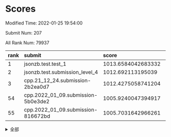 # Scores

Modified Time: 2022-01-25 19:54:00

Submit Num: 207

All Rank Num: 79937

| rank |               submit               |       score        |       sigma        | pk_num |
| :--- | :--------------------------------- | :----------------- | :----------------- | :----- |
| 1    | jsonzb.test.test_1                 | 1013.6584042683332 | 0.7893825200199808 | 1551   |
| 2    | jsonzb.test.submission_level_4     | 1012.692113195039  | 0.8047139287337316 | 1543   |
| 3    | cpp.21_12_24.submission-2b2ea0d7   | 1012.4275058741204 | 0.7895021643985901 | 1549   |
| 54   | cpp.2022_01_09.submission-5b0e3de2 | 1005.9240047394917 | 0.7255485034193735 | 1544   |
| 55   | cpp.2022_01_09.submission-816672bd | 1005.7031642966261 | 0.7392226141730875 | 1547   |


<details>
<summary>全部</summary>

| rank |                 submit                 |       score        |       sigma        | pk_num |
| :--- | :------------------------------------- | :----------------- | :----------------- | :----- |
| 1    | jsonzb.test.test_1                     | 1013.6584042683332 | 0.7893825200199808 | 1551   |
| 2    | jsonzb.test.submission_level_4         | 1012.692113195039  | 0.8047139287337316 | 1543   |
| 3    | cpp.21_12_24.submission-2b2ea0d7       | 1012.4275058741204 | 0.7895021643985901 | 1549   |
| 4    | gobigger.level_3.submission_level_3_21 | 1011.5231964072475 | 0.7840856243170486 | 1543   |
| 5    | gobigger.level_3.submission_level_3_33 | 1011.4443299156843 | 0.7734014976953767 | 1540   |
| 6    | gobigger.level_3.submission_level_3_4  | 1011.4357473687219 | 0.7719598983464478 | 1548   |
| 7    | gobigger.level_3.submission_level_3_38 | 1011.3520579562272 | 0.7572771681781769 | 1542   |
| 8    | gobigger.level_3.submission_level_3_27 | 1011.1445254020003 | 0.7772329806738981 | 1549   |
| 9    | gobigger.level_3.submission_level_3_43 | 1011.1435435189036 | 0.7743512706958144 | 1548   |
| 10   | gobigger.level_3.submission_level_3_30 | 1011.0756975007969 | 0.7781405528088164 | 1541   |
| 11   | gobigger.level_3.submission_level_3_40 | 1010.8954412283164 | 0.7621416827770113 | 1544   |
| 12   | gobigger.level_3.submission_level_3_12 | 1010.8844400472684 | 0.7705431732708392 | 1545   |
| 13   | gobigger.level_3.submission_level_3_2  | 1010.8617942685732 | 0.7891943660835937 | 1543   |
| 14   | gobigger.level_3.submission_level_3_14 | 1010.8140232907066 | 0.7501404102455617 | 1540   |
| 15   | gobigger.level_3.submission_level_3_26 | 1010.7946131008106 | 0.7444398958632046 | 1549   |
| 16   | gobigger.level_3.submission_level_3_41 | 1010.7846001381248 | 0.7778647941974978 | 1540   |
| 17   | gobigger.level_3.submission_level_3_47 | 1010.7409861584567 | 0.7600185268528288 | 1542   |
| 18   | gobigger.level_3.submission_level_3_35 | 1010.6732484135604 | 0.786471274791583  | 1547   |
| 19   | gobigger.level_3.submission_level_3_5  | 1010.6380997137687 | 0.7984611944663652 | 1546   |
| 20   | gobigger.level_3.submission_level_3_18 | 1010.6269153506925 | 0.7613830588127649 | 1547   |
| 21   | gobigger.level_3.submission_level_3_19 | 1010.5780875964155 | 0.7562210282826923 | 1546   |
| 22   | gobigger.level_3.submission_level_3_13 | 1010.427048316424  | 0.7520965122235291 | 1551   |
| 23   | gobigger.level_3.submission_level_3_7  | 1010.4269357341394 | 0.7688014763936664 | 1547   |
| 24   | gobigger.level_3.submission_level_3_3  | 1010.3941253318885 | 0.7610857195496026 | 1545   |
| 25   | gobigger.level_3.submission_level_3_29 | 1010.3883333254174 | 0.7545276889518706 | 1549   |
| 26   | gobigger.level_3.submission_level_3_10 | 1010.3709860174464 | 0.7665828707570522 | 1543   |
| 27   | gobigger.level_3.submission_level_3_9  | 1010.3101436148551 | 0.7741870799878077 | 1546   |
| 28   | gobigger.level_3.submission_level_3_23 | 1010.113177420703  | 0.7671179046625611 | 1546   |
| 29   | gobigger.level_3.submission_level_3_34 | 1010.0547582753462 | 0.775801967778042  | 1550   |
| 30   | gobigger.level_3.submission_level_3_25 | 1010.0181828767717 | 0.7467698783895708 | 1543   |
| 31   | gobigger.level_3.submission_level_3_42 | 1009.9792869197795 | 0.7521762063700208 | 1544   |
| 32   | gobigger.level_3.submission_level_3_6  | 1009.9734425429968 | 0.7397124390398508 | 1541   |
| 33   | gobigger.level_3.submission_level_3_31 | 1009.972487733117  | 0.7642563368651728 | 1549   |
| 34   | gobigger.level_3.submission_level_3_37 | 1009.9694608617644 | 0.7466715463642045 | 1544   |
| 35   | gobigger.level_3.submission_level_3_24 | 1009.9650302308322 | 0.7641944712689519 | 1548   |
| 36   | gobigger.level_3.submission_level_3_1  | 1009.9203797791848 | 0.7539871528542335 | 1544   |
| 37   | gobigger.level_3.submission_level_3_44 | 1009.7801268860595 | 0.7733595475711048 | 1542   |
| 38   | gobigger.level_3.submission_level_3_36 | 1009.7461081854507 | 0.7392527248064605 | 1542   |
| 39   | gobigger.level_3.submission_level_3_39 | 1009.7181909090232 | 0.7451854460882515 | 1541   |
| 40   | gobigger.level_3.submission_level_3_16 | 1009.621291288242  | 0.7727604755584404 | 1544   |
| 41   | gobigger.level_3.submission_level_3_49 | 1009.5031484961512 | 0.7410289908229606 | 1541   |
| 42   | gobigger.level_3.submission_level_3_46 | 1009.4405016025675 | 0.7366206245880841 | 1543   |
| 43   | gobigger.level_3.submission_level_3_8  | 1009.3699697978429 | 0.7411373957897678 | 1546   |
| 44   | gobigger.level_3.submission_level_3_48 | 1009.2970885725733 | 0.7605839398174394 | 1544   |
| 45   | gobigger.level_3.submission_level_3_17 | 1009.0807860372398 | 0.7462400238596526 | 1545   |
| 46   | gobigger.level_3.submission_level_3_28 | 1009.0134442191586 | 0.7698157366657682 | 1550   |
| 47   | gobigger.level_3.submission_level_3_11 | 1008.9562846881408 | 0.750306430496474  | 1539   |
| 48   | gobigger.level_3.submission_level_3_32 | 1008.9432530295833 | 0.7632125765390156 | 1538   |
| 49   | gobigger.level_3.submission_level_3_15 | 1008.855873574244  | 0.73556232344008   | 1541   |
| 50   | gobigger.level_3.submission_level_3_45 | 1008.7841960457968 | 0.7439640633534852 | 1545   |
| 51   | gobigger.level_3.submission_level_3_22 | 1008.7162499472879 | 0.7510245204493663 | 1547   |
| 52   | gobigger.level_3.submission_level_3_0  | 1008.6561482929038 | 0.7456718257084604 | 1546   |
| 53   | gobigger.level_3.submission_level_3_20 | 1008.545165420344  | 0.7312057834317822 | 1547   |
| 54   | cpp.2022_01_09.submission-5b0e3de2     | 1005.9240047394917 | 0.7255485034193735 | 1544   |
| 55   | cpp.2022_01_09.submission-816672bd     | 1005.7031642966261 | 0.7392226141730875 | 1547   |
| 56   | gobigger.level_1.submission_level_1_40 | 1005.0458594001378 | 0.7285050570359868 | 1545   |
| 57   | gobigger.level_1.submission_level_1_21 | 1004.7914644501112 | 0.724682554416246  | 1547   |
| 58   | gobigger.level_1.submission_level_1_28 | 1004.6573629964618 | 0.7170663905182022 | 1543   |
| 59   | gobigger.level_1.submission_level_1_48 | 1004.4661351100988 | 0.7078821784026709 | 1544   |
| 60   | gobigger.level_1.submission_level_1_13 | 1004.3775053583769 | 0.7096591056697134 | 1541   |
| 61   | gobigger.level_1.submission_level_1_31 | 1004.3633689809543 | 0.7303313524879719 | 1543   |
| 62   | gobigger.level_1.submission_level_1_10 | 1004.185339912695  | 0.7292428923055665 | 1545   |
| 63   | gobigger.level_1.submission_level_1_30 | 1004.1666480967299 | 0.7132247586458432 | 1547   |
| 64   | gobigger.level_1.submission_level_1_36 | 1004.1190700979117 | 0.7285094896652049 | 1541   |
| 65   | gobigger.level_1.submission_level_1_22 | 1004.1012620010821 | 0.7155261937734053 | 1545   |
| 66   | gobigger.level_1.submission_level_1_25 | 1004.0096379744012 | 0.7161070704425997 | 1537   |
| 67   | gobigger.level_1.submission_level_1_42 | 1003.988526117388  | 0.7106985626076393 | 1541   |
| 68   | gobigger.level_1.submission_level_1_6  | 1003.9776010087136 | 0.7090687375308898 | 1545   |
| 69   | gobigger.level_1.submission_level_1_32 | 1003.9124825269869 | 0.7140141472452539 | 1547   |
| 70   | gobigger.level_1.submission_level_1_3  | 1003.9121577746813 | 0.7295175599904837 | 1542   |
| 71   | gobigger.level_1.submission_level_1_9  | 1003.8903066931666 | 0.7178562948926027 | 1538   |
| 72   | gobigger.level_1.submission_level_1_8  | 1003.7099988358561 | 0.7238003262650976 | 1543   |
| 73   | gobigger.level_1.submission_level_1_4  | 1003.6750321563958 | 0.7153368599130918 | 1542   |
| 74   | gobigger.level_1.submission_level_1_49 | 1003.6412629687602 | 0.7209626312005405 | 1543   |
| 75   | gobigger.level_1.submission_level_1_46 | 1003.6312293792374 | 0.7158639445600196 | 1543   |
| 76   | gobigger.level_1.submission_level_1_37 | 1003.5553318724458 | 0.7155151131148657 | 1551   |
| 77   | gobigger.level_1.submission_level_1_5  | 1003.5460593845106 | 0.7238462451248838 | 1542   |
| 78   | gobigger.level_1.submission_level_1_0  | 1003.5405436088499 | 0.7242607993713024 | 1548   |
| 79   | gobigger.level_1.submission_level_1_17 | 1003.5147309934085 | 0.7274630923593791 | 1548   |
| 80   | gobigger.level_1.submission_level_1_29 | 1003.4192628106782 | 0.7294675141620803 | 1542   |
| 81   | gobigger.level_1.submission_level_1_16 | 1003.3886653968057 | 0.7217575727955219 | 1547   |
| 82   | gobigger.level_1.submission_level_1_47 | 1003.3508862126772 | 0.7324296624776525 | 1549   |
| 83   | gobigger.level_1.submission_level_1_34 | 1003.335440458372  | 0.7052731986058663 | 1546   |
| 84   | gobigger.level_1.submission_level_1_41 | 1003.2182146445754 | 0.716735196880914  | 1549   |
| 85   | gobigger.level_1.submission_level_1_2  | 1003.1973972036687 | 0.7047542737657518 | 1543   |
| 86   | gobigger.level_1.submission_level_1_14 | 1003.192863094573  | 0.706992009439277  | 1540   |
| 87   | gobigger.level_1.submission_level_1_15 | 1003.0110980401448 | 0.7271941524283618 | 1542   |
| 88   | gobigger.level_1.submission_level_1_39 | 1003.0027068536392 | 0.7269043337894902 | 1543   |
| 89   | gobigger.level_1.submission_level_1_26 | 1002.9617191317511 | 0.7060531997613967 | 1544   |
| 90   | gobigger.level_1.submission_level_1_18 | 1002.9239232770342 | 0.7230087534105095 | 1544   |
| 91   | gobigger.level_1.submission_level_1_7  | 1002.9116041090726 | 0.7140750823779924 | 1548   |
| 92   | gobigger.level_1.submission_level_1_27 | 1002.8495353351555 | 0.7247883345702804 | 1547   |
| 93   | gobigger.level_1.submission_level_1_45 | 1002.7717097714419 | 0.7034595645084962 | 1545   |
| 94   | gobigger.level_1.submission_level_1_19 | 1002.755499103492  | 0.725809629511482  | 1548   |
| 95   | gobigger.level_1.submission_level_1_35 | 1002.6541609635098 | 0.7131443472993256 | 1544   |
| 96   | gobigger.level_1.submission_level_1_11 | 1002.5540717432195 | 0.7237609302101653 | 1547   |
| 97   | gobigger.level_1.submission_level_1_23 | 1002.4213920929876 | 0.711740740298991  | 1545   |
| 98   | gobigger.level_1.submission_level_1_1  | 1002.3829473263188 | 0.7220598394172278 | 1542   |
| 99   | gobigger.level_1.submission_level_1_24 | 1002.3165748202969 | 0.7304430132743605 | 1545   |
| 100  | gobigger.level_1.submission_level_1_12 | 1002.281978048761  | 0.7129685950013731 | 1542   |
| 101  | gobigger.level_1.submission_level_1_43 | 1002.2763876752578 | 0.7194038231164366 | 1547   |
| 102  | gobigger.level_1.submission_level_1_44 | 1002.115006652818  | 0.7157929500558913 | 1547   |
| 103  | gobigger.level_1.submission_level_1_33 | 1001.6349635191137 | 0.7160950478625911 | 1542   |
| 104  | gobigger.level_1.submission_level_1_20 | 1001.4337074713453 | 0.711433494692336  | 1540   |
| 105  | gobigger.level_1.submission_level_1_38 | 1001.2780501117642 | 0.713859816762445  | 1547   |
| 106  | gobigger.random.submission_random_9    | 997.8307575730838  | 0.7115150035262173 | 1541   |
| 107  | gobigger.random.submission_random_1    | 997.4178646199482  | 0.7204926334325653 | 1546   |
| 108  | gobigger.random.submission_random_14   | 996.9529997785509  | 0.7187498501396408 | 1541   |
| 109  | gobigger.random.submission_random_33   | 996.7979432127781  | 0.7007361324367375 | 1544   |
| 110  | gobigger.random.submission_random_48   | 996.7055141207012  | 0.7197090976420091 | 1546   |
| 111  | gobigger.random.submission_random_17   | 996.5999688098406  | 0.7167067892803877 | 1545   |
| 112  | gobigger.random.submission_random_26   | 996.5870212204109  | 0.7034075046300959 | 1550   |
| 113  | gobigger.random.submission_random_47   | 996.5432256702438  | 0.7131065560367694 | 1543   |
| 114  | gobigger.random.submission_random_42   | 996.4541314373065  | 0.7113118609586603 | 1547   |
| 115  | gobigger.random.submission_random_46   | 996.4521060723343  | 0.709159286740252  | 1545   |
| 116  | gobigger.random.submission_random_39   | 996.4480519681501  | 0.7198514358998447 | 1542   |
| 117  | gobigger.random.submission_random_32   | 996.26350711301    | 0.718616181065001  | 1542   |
| 118  | gobigger.random.submission_random_6    | 996.2533241930145  | 0.7030368461165656 | 1546   |
| 119  | gobigger.random.submission_random_24   | 996.1460294521748  | 0.7097191400299123 | 1547   |
| 120  | gobigger.random.submission_random_3    | 996.1387131222169  | 0.7114413023092715 | 1550   |
| 121  | gobigger.random.submission_random_29   | 996.0645100609131  | 0.715789367188613  | 1540   |
| 122  | gobigger.random.submission_random_28   | 996.0306151896701  | 0.7214488205670913 | 1544   |
| 123  | gobigger.random.submission_random_20   | 996.0226808363974  | 0.7102387151893642 | 1545   |
| 124  | gobigger.random.submission_random_23   | 996.0025639243225  | 0.705698793423407  | 1546   |
| 125  | gobigger.random.submission_random_44   | 995.9657559288491  | 0.7165759773476043 | 1551   |
| 126  | gobigger.random.submission_random_40   | 995.8750946244662  | 0.7062086000695948 | 1548   |
| 127  | gobigger.random.submission_random_31   | 995.8457128759463  | 0.729460851560274  | 1542   |
| 128  | gobigger.random.submission_random_25   | 995.834220779433   | 0.7124683965431916 | 1546   |
| 129  | gobigger.random.submission_random_19   | 995.8129108203044  | 0.7276002108485944 | 1545   |
| 130  | gobigger.random.submission_random_0    | 995.78469997442    | 0.7161480374548754 | 1543   |
| 131  | gobigger.random.submission_random_2    | 995.7479389166942  | 0.7180738787648115 | 1544   |
| 132  | gobigger.random.submission_random_38   | 995.734771953589   | 0.709567852658649  | 1546   |
| 133  | gobigger.random.submission_random_35   | 995.6803540777959  | 0.7041484070069876 | 1546   |
| 134  | gobigger.random.submission_random_21   | 995.6695842971873  | 0.7181783451333023 | 1541   |
| 135  | gobigger.random.submission_random_7    | 995.64385244414    | 0.7056808181098002 | 1547   |
| 136  | gobigger.random.submission_random_43   | 995.555043570935   | 0.7188597677448801 | 1547   |
| 137  | gobigger.random.submission_random_49   | 995.5487361693886  | 0.7348142639434693 | 1548   |
| 138  | gobigger.random.submission_random_34   | 995.5398798622979  | 0.7115105862960893 | 1545   |
| 139  | gobigger.random.submission_random_11   | 995.5240857214521  | 0.7130040919401401 | 1540   |
| 140  | gobigger.random.submission_random_4    | 995.4717689341388  | 0.7007288145179015 | 1544   |
| 141  | gobigger.random.submission_random_41   | 995.4676311894698  | 0.7087284682101904 | 1543   |
| 142  | gobigger.random.submission_random_12   | 995.4317499940637  | 0.7270177820566176 | 1547   |
| 143  | gobigger.random.submission_random_13   | 995.4307780306642  | 0.723347647465591  | 1542   |
| 144  | gobigger.random.submission_random_30   | 995.3134312649652  | 0.7043486122392554 | 1546   |
| 145  | gobigger.random.submission_random_10   | 995.2925161757555  | 0.7210123284835793 | 1541   |
| 146  | gobigger.random.submission_random_22   | 995.2495482491879  | 0.7019301171042797 | 1544   |
| 147  | gobigger.random.submission_random_18   | 995.2462693051868  | 0.7194402432316509 | 1545   |
| 148  | gobigger.random.submission_random_45   | 995.2214751955114  | 0.7179531819612258 | 1551   |
| 149  | gobigger.random.submission_random_27   | 995.1122641710957  | 0.7091382049290705 | 1546   |
| 150  | gobigger.random.submission_random_15   | 995.1101376613321  | 0.7144286952717418 | 1550   |
| 151  | gobigger.random.submission_random_5    | 995.0349140706778  | 0.703117761806583  | 1544   |
| 152  | gobigger.random.submission_random_8    | 994.8209853175783  | 0.7052800801598456 | 1545   |
| 153  | gobigger.random.submission_random_16   | 994.7955021844225  | 0.6950390904715485 | 1549   |
| 154  | gobigger.random.submission_random_36   | 994.756274819275   | 0.7163522199384109 | 1544   |
| 155  | gobigger.random.submission_random_37   | 994.0686243005017  | 0.7063231114373665 | 1546   |
| 156  | gobigger.level_2.submission_level_2_19 | 993.1962321019498  | 0.7452465186648939 | 1548   |
| 157  | gobigger.level_2.submission_level_2_45 | 993.1887391725834  | 0.7185932695288104 | 1549   |
| 158  | gobigger.level_2.submission_level_2_28 | 993.0565623177959  | 0.730758834741063  | 1547   |
| 159  | gobigger.level_2.submission_level_2_30 | 992.8596087668654  | 0.7357255694055895 | 1546   |
| 160  | gobigger.level_2.submission_level_2_43 | 992.836744679335   | 0.7418036553853524 | 1542   |
| 161  | gobigger.level_2.submission_level_2_13 | 992.7676584751931  | 0.748709092999073  | 1543   |
| 162  | gobigger.level_2.submission_level_2_2  | 992.7508966249928  | 0.7369047422728564 | 1550   |
| 163  | gobigger.level_2.submission_level_2_32 | 992.6941919663122  | 0.7309854029720672 | 1542   |
| 164  | gobigger.level_2.submission_level_2_24 | 992.62731981209    | 0.7464481574599462 | 1552   |
| 165  | gobigger.level_2.submission_level_2_10 | 992.5987389312264  | 0.7500004679577553 | 1543   |
| 166  | gobigger.level_2.submission_level_2_47 | 992.5945504325063  | 0.7369093663331912 | 1541   |
| 167  | gobigger.level_2.submission_level_2_0  | 992.5624033506415  | 0.7399249637340539 | 1546   |
| 168  | gobigger.level_2.submission_level_2_42 | 992.5568175290783  | 0.7559233647646991 | 1537   |
| 169  | gobigger.level_2.submission_level_2_34 | 992.4220456056468  | 0.7375575429712772 | 1543   |
| 170  | gobigger.level_2.submission_level_2_33 | 992.3562786427677  | 0.7507224962718422 | 1541   |
| 171  | gobigger.level_2.submission_level_2_29 | 992.3193826464172  | 0.7587906519259261 | 1542   |
| 172  | gobigger.level_2.submission_level_2_44 | 992.2883462936516  | 0.7442881042758758 | 1538   |
| 173  | gobigger.level_2.submission_level_2_14 | 992.2643924756277  | 0.7658952839171452 | 1545   |
| 174  | gobigger.level_2.submission_level_2_20 | 992.2429660215114  | 0.7396896204783019 | 1546   |
| 175  | gobigger.level_2.submission_level_2_18 | 992.2246872800667  | 0.7319014373353884 | 1543   |
| 176  | gobigger.level_2.submission_level_2_31 | 992.1796750799667  | 0.7526630802836359 | 1546   |
| 177  | gobigger.level_2.submission_level_2_26 | 992.1511039632329  | 0.7470598266247102 | 1547   |
| 178  | gobigger.level_2.submission_level_2_17 | 992.1136242856107  | 0.7367187033021233 | 1547   |
| 179  | gobigger.level_2.submission_level_2_27 | 991.9362583866631  | 0.760293975972974  | 1542   |
| 180  | gobigger.level_2.submission_level_2_12 | 991.7888150490683  | 0.7398985476016657 | 1547   |
| 181  | gobigger.level_2.submission_level_2_38 | 991.7314245028845  | 0.7329347737003993 | 1543   |
| 182  | gobigger.level_2.submission_level_2_22 | 991.7135175308778  | 0.7543474868650365 | 1548   |
| 183  | gobigger.level_2.submission_level_2_23 | 991.7107027272754  | 0.753524070116965  | 1549   |
| 184  | gobigger.level_2.submission_level_2_9  | 991.6392704850532  | 0.7550112919163889 | 1540   |
| 185  | gobigger.level_2.submission_level_2_5  | 991.4347643417606  | 0.750923525767543  | 1540   |
| 186  | gobigger.level_2.submission_level_2_25 | 991.422893975514   | 0.7585448301908088 | 1550   |
| 187  | gobigger.level_2.submission_level_2_4  | 991.3590415813734  | 0.7388777649415199 | 1542   |
| 188  | gobigger.level_2.submission_level_2_3  | 991.3065734401724  | 0.7582690653265524 | 1546   |
| 189  | gobigger.level_2.submission_level_2_8  | 991.2485306338481  | 0.7603273998777172 | 1544   |
| 190  | gobigger.level_2.submission_level_2_11 | 991.2381592503131  | 0.7465815861605694 | 1549   |
| 191  | gobigger.level_2.submission_level_2_16 | 991.091078656374   | 0.7523384661658113 | 1538   |
| 192  | gobigger.level_2.submission_level_2_15 | 991.0045917980816  | 0.7549670246281879 | 1541   |
| 193  | gobigger.level_2.submission_level_2_46 | 990.9246717299825  | 0.7500834831264076 | 1545   |
| 194  | gobigger.level_2.submission_level_2_36 | 990.8308163894326  | 0.7600768924924288 | 1544   |
| 195  | gobigger.level_2.submission_level_2_1  | 990.8230202163842  | 0.7791007594757643 | 1544   |
| 196  | gobigger.level_2.submission_level_2_7  | 990.8208506503354  | 0.7575769041816719 | 1550   |
| 197  | gobigger.level_2.submission_level_2_40 | 990.789885464902   | 0.7398047553885734 | 1546   |
| 198  | gobigger.level_2.submission_level_2_37 | 990.7602202814147  | 0.766191917236185  | 1544   |
| 199  | gobigger.level_2.submission_level_2_48 | 990.7317074903776  | 0.7693014655757218 | 1546   |
| 200  | gobigger.level_2.submission_level_2_21 | 990.6614898881546  | 0.7855343334914949 | 1540   |
| 201  | gobigger.level_2.submission_level_2_41 | 990.5527452916111  | 0.754478598658668  | 1542   |
| 202  | gobigger.level_2.submission_level_2_35 | 990.486358721043   | 0.7733902348375031 | 1546   |
| 203  | gobigger.level_2.submission_level_2_49 | 990.3006604670602  | 0.7646908921435087 | 1542   |
| 204  | gobigger.level_2.submission_level_2_6  | 990.2400253582133  | 0.7446022715963564 | 1549   |
| 205  | gobigger.level_2.submission_level_2_39 | 989.9274968389107  | 0.7678300044061507 | 1548   |
| 206  | gobigger.none.submission_none_1        | 976.5432434294556  | 1.4019478685624842 | 1541   |
| 207  | gobigger.none.submission_none_0        | 975.7759664085078  | 1.3764331532211607 | 1544   |

</details>
